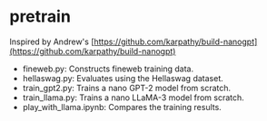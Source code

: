 # pretrain

Inspired by Andrew's [https://github.com/karpathy/build-nanogpt](https://github.com/karpathy/build-nanogpt)

- fineweb.py: Constructs fineweb training data.
- hellaswag.py: Evaluates using the Hellaswag dataset.
- train_gpt2.py: Trains a nano GPT-2 model from scratch.
- train_llama.py: Trains a nano LLaMA-3 model from scratch.
- play_with_llama.ipynb: Compares the training results.
